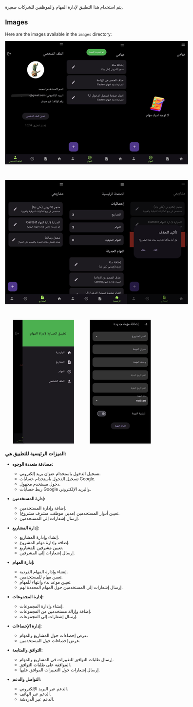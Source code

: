 يتم استخدام هذا التطبيق لإدارة المهام والموظفين للشركات صغيرة.

## Images

Here are the images available in the `images` directory:

<div style="display: flex; justify-content: space-around;">
  <img src="/images/11.jpg" alt="Profile page" width="200"/>
  <img src="/images/22.jpg" alt="Tasks Page" width="200"/>
  <img src="/images/33.jpg" alt="not found any task" width="200"/>
</div>
</br>
</br>
</br>
<div style="display: flex; justify-content: space-around;">
  <img src="/images/44.jpg" alt="Projects page" width="200"/>
  <img src="/images/55.jpg" alt="Home Page" width="200"/>
  <img src="/images/66.jpg" alt="Delete Project" width="200"/>
</div>
</br>
</br>
</br>
<div style="display: flex; justify-content: space-around;">
  <img src="/images/77.jpg" alt="Drawer widget" width="200"/>
  <img src="/images/88.jpg" alt="Add new task" width="200"/>
</div>


### الميزات الرئيسية للتطبيق هي:

- **مصادقة متعددة الوجوه:**
    - تسجيل الدخول باستخدام عنوان بريد إلكتروني.
    - تسجيل الدخول باستخدام حسابات Google.
    - دخول مستخدم مجهول.
    - ربط حسابات Google والبريد الإلكتروني.

- **إدارة المستخدمين:**
    - إضافة وإدارة المستخدمين.
    - تعيين أدوار المستخدمين (مدير، موظف، مشرف مشروع).
    - إرسال إشعارات إلى المستخدمين.

- **إدارة المشاريع:**
    - إنشاء وإدارة المشاريع.
    - إضافة وإدارة مهام المشروع.
    - تعيين مشرفين للمشاريع.
    - إرسال إشعارات إلى المشرفين.

- **إدارة المهام:**
    - إنشاء وإدارة المهام الفردية.
    - تعيين مهام للمستخدمين.
    - تعيين موعد بدء وانتهاء للمهام.
    - إرسال إشعارات إلى المستخدمين حول المهام المحددة لهم.

- **إدارة المجموعات:**
    - إنشاء وإدارة المجموعات.
    - إضافة وإزالة مستخدمين من المجموعات.
    - إرسال إشعارات إلى المجموعات.

- **إدارة الإحصاءات:**
    - عرض إحصاءات حول المشاريع والمهام.
    - عرض إحصاءات حول المستخدمين.

- **التوافق والمتابعة:**
    - إرسال طلبات التوافق للتغييرات في المشاريع والمهام.
    - الموافقة على طلبات التوافق.
    - إرسال إشعارات حول التغييرات الموافق عليها.

- **التواصل والدعم:**
    - الدعم عبر البريد الإلكتروني.
    - الدعم عبر الهاتف.
    - الدعم عبر الدردشة.